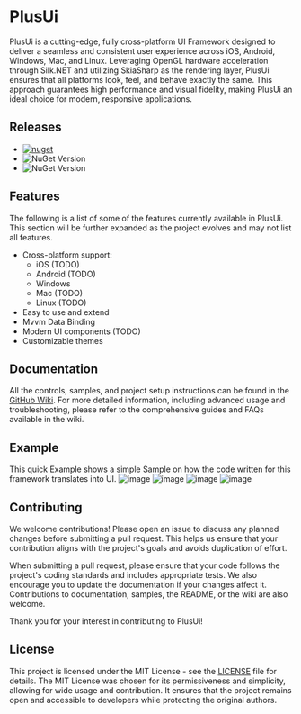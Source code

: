 # PlusUi

PlusUi is a cutting-edge, fully cross-platform UI Framework designed to deliver a seamless and consistent user experience across iOS, Android, Windows, Mac, and Linux. Leveraging OpenGL hardware acceleration through Silk.NET and utilizing SkiaSharp as the rendering layer, PlusUi ensures that all platforms look, feel, and behave exactly the same. This approach guarantees high performance and visual fidelity, making PlusUi an ideal choice for modern, responsive applications.

## Releases
- [![nuget](https://github.com/BernhardPollerspoeck/PlusUi/actions/workflows/main.yml/badge.svg)](https://github.com/BernhardPollerspoeck/PlusUi/actions/workflows/main.yml)
- ![NuGet Version](https://img.shields.io/nuget/v/PlusUi.core?label=PlusUi.core&link=https%3A%2F%2Fwww.nuget.org%2Fpackages%2FPlusUi.core)
- ![NuGet Version](https://img.shields.io/nuget/v/PlusUi.desktop?&label=PlusUi.desktop&link=https%3A%2F%2Fwww.nuget.org%2Fpackages%2FPlusUi.desktop)


## Features

The following is a list of some of the features currently available in PlusUi. This section will be further expanded as the project evolves and may not list all features.

- Cross-platform support: 
  - iOS (TODO)
  - Android (TODO)
  - Windows
  - Mac (TODO)
  - Linux (TODO)
- Easy to use and extend
- Mvvm Data Binding
- Modern UI components (TODO)
- Customizable themes

## Documentation

All the controls, samples, and project setup instructions can be found in the [GitHub Wiki](https://github.com/BernhardPollerspoeck/PlusUi/wiki). For more detailed information, including advanced usage and troubleshooting, please refer to the comprehensive guides and FAQs available in the wiki.

## Example
This quick Example shows a simple Sample on how the code written for this framework translates into UI.
![image](https://github.com/user-attachments/assets/5ad0c960-35c1-409a-878e-1237d8c32925)
![image](https://github.com/user-attachments/assets/cdb360c7-e6ed-440e-981e-fb62fb0eacab)
![image](https://github.com/user-attachments/assets/d01227b8-b556-4316-887d-ecd5aba9f54c)
![image](https://github.com/user-attachments/assets/f96d219c-9a22-416b-9e6e-4e8ba3fc8ea0)



## Contributing

We welcome contributions! Please open an issue to discuss any planned changes before submitting a pull request. This helps us ensure that your contribution aligns with the project's goals and avoids duplication of effort. 

When submitting a pull request, please ensure that your code follows the project's coding standards and includes appropriate tests. We also encourage you to update the documentation if your changes affect it. Contributions to documentation, samples, the README, or the wiki are also welcome.

Thank you for your interest in contributing to PlusUi!

## License

This project is licensed under the MIT License - see the [LICENSE](LICENSE) file for details. The MIT License was chosen for its permissiveness and simplicity, allowing for wide usage and contribution. It ensures that the project remains open and accessible to developers while protecting the original authors.

